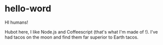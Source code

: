 # hello-word

HI humans!

Hubot here, I like Node.js and Coffeescript (that's what I'm made of !).
I've had tacos on the moon and find them far superior to Earth tacos.
